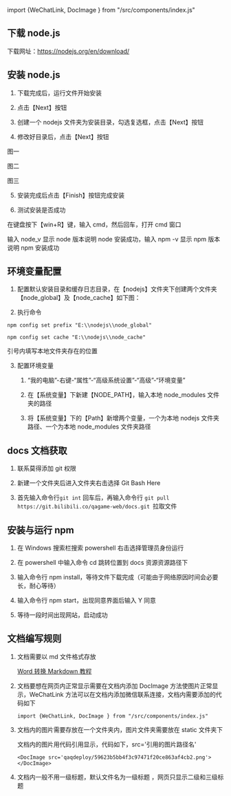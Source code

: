 import {WeChatLink, DocImage } from "/src/components/index.js"

## 下载 node.js

下载网址：https://nodejs.org/en/download/

<DocImage src='qaqdeploy/d2170709a94ca5aec3037acee930a14e.png'></DocImage>

## 安装 node.js

1. 下载完成后，运行文件开始安装

<DocImage src='qaqdeploy/d671fb45fdb60c1bb2fcb5b17196387a.png'></DocImage>

2. 点击【Next】按钮

<DocImage src='qaqdeploy/447d27dd1e87786d4174d6001104a000.png'></DocImage>

3. 创建一个 nodejs 文件夹为安装目录，勾选复选框，点击【Next】按钮

<DocImage src='qaqdeploy/697003f576fd6aeadfcf33d5e6cf7b7d.png'></DocImage>

4. 修改好目录后，点击【Next】按钮

图一
<DocImage src='qaqdeploy/aa89ff198212e39b5fb2ab01380ed258.png'></DocImage>

图二
<DocImage src='qaqdeploy/66af501c4e0cb720590340c3aff512a1.png'></DocImage>

图三
<DocImage src='qaqdeploy/ae8ff6500605c308fed3832531c782cb.png'></DocImage>

5. 安装完成后点击【Finish】按钮完成安装

<DocImage src='qaqdeploy/1b46527e4ce876333dcb6502741f189c.png'></DocImage>

6. 测试安装是否成功

在键盘按下【win+R】键，输入 cmd，然后回车，打开 cmd 窗口

输入 node_v 显示 node 版本说明 node 安装成功，输入 npm -v 显示 npm 版本说明 npm 安装成功

<DocImage src='qaqdeploy/70e510480c0e17d6a3f7371bc5df7f84.png'></DocImage>

## 环境变量配置

1. 配置默认安装目录和缓存日志目录，在【nodejs】文件夹下创建两个文件夹【node_global】及【node_cache】如下图：

<DocImage src='qaqdeploy/902f58b836dc928ee96230ec2046ab64.png'></DocImage>

2. 执行命令

`npm config set prefix "E:\\nodejs\\node_global"`

`npm config set cache "E:\\nodejs\\node_cache"`

引号内填写本地文件夹存在的位置

3. 配置环境变量

   1. “我的电脑”-右键-“属性”-“高级系统设置”-“高级”-“环境变量”

   2. 在【系统变量】下新建【NODE_PATH】，输入本地 node_modules 文件夹的路径

   <DocImage src='qaqdeploy/c49aed2425c8b47407b37b7f5eef2edb.png'></DocImage>

   3. 将【系统变量】下的【Path】新增两个变量，一个为本地 nodejs 文件夹路径、一个为本地 node_modules 文件夹路径

   <DocImage src='qaqdeploy/156ff65cbc07e00018941c15f61185b5.png'></DocImage>

## docs 文档获取

1. 联系<WeChatLink name='莫得'>莫得</WeChatLink>添加 git 权限

2. 新建一个文件夹后进入文件夹右击选择 Git Bash Here

3. 首先输入命令行`git int` 回车后，再输入命令行 `git pull https://git.bilibili.co/qagame-web/docs.git `拉取文件

<DocImage src='qaqdeploy/企业微信截图_1660878149185.png'></DocImage>

## 安装与运行 npm

1.  在 Windows 搜索栏搜索 powershell 右击选择管理员身份运行

<DocImage src='qaqdeploy/0c0f7ad6613a080f214a1efee4272878.png'></DocImage>

2.  在 powershell 中输入命令 cd 跳转位置到 docs 资源资源路径下

<DocImage src='qaqdeploy/5aa2d634146e581b02f8c2a7703575cb.png'></DocImage>

3.  输入命令行 npm
    install，等待文件下载完成（可能由于网络原因时间会必要长，耐心等待）

4.  输入命令行 npm start，出现同意界面后输入 Y 同意

<DocImage src='qaqdeploy/59623b5bb4f3c97471f20ce863af4cb2.png'></DocImage>

5.  等待一段时间出现网站，启动成功

## 文档编写规则

1. 文档需要以 md 文件格式存放

   [Word 转换 Markdown 教程](https://qaq.com/docs/help/services/solution/other/word转换Markdown文档说明)

2. 文档要想在网页内正常显示需要在文档内添加 DocImage 方法使图片正常显示，WeChatLink 方法可以在文档内添加微信联系连接，文档内需要添加的代码如下

   `import {WeChatLink, DocImage } from "/src/components/index.js"`

3. 文档内的图片需要存放在一个文件夹内，图片文件夹需要放在 static 文件夹下

   文档内的图片用代码引用显示，代码如下，src='引用的图片路径名'

   `<DocImage src='qaqdeploy/59623b5bb4f3c97471f20ce863af4cb2.png'></DocImage>`

4. 文档内一般不用一级标题，默认文件名为一级标题 ，网页只显示二级和三级标题
